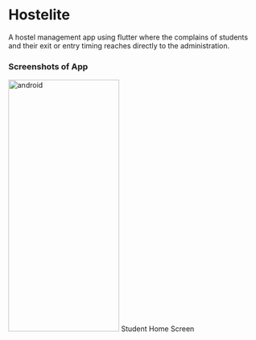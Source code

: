 # Hostelite
A hostel management app using flutter where the complains of students and their exit or entry timing reaches directly to the administration.

### Screenshots of App

<img src="https://github.com/SrijanShovit/Hostelite/blob/main/Screenshots/StudentHomeScreen.jpeg" alt="android" width="220" height="500"/>
Student Home Screen
